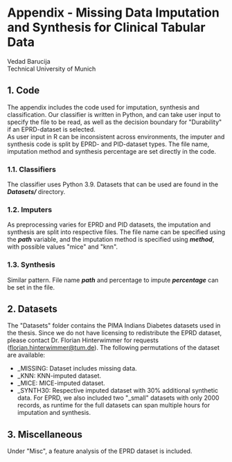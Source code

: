 # Appendix - Missing Data Imputation and Synthesis for Clinical Tabular Data
Vedad Barucija  
Technical University of Munich

## 1. Code
The appendix includes the code used for imputation, synthesis and classification.
Our classifier is written in Python, and can take user input to specify the file to be read, as well as the decision boundary for "Durability" if an EPRD-dataset is selected.  
As user input in R can be inconsistent across environments, the imputer and synthesis code is split by EPRD- and PID-dataset types. The file name, imputation method and synthesis percentage are set directly in the code.

### 1.1. Classifiers
The classifier uses Python 3.9. Datasets that can be used are found in the  ***Datasets/***  directory. 

### 1.2. Imputers
As preprocessing varies for EPRD and PID datasets, the imputation and synthesis are split into respective files. The file name can be specified using the ***path*** variable, and the imputation method is specified using ***method***, with possible values "mice" and "knn".

### 1.3. Synthesis
Similar pattern. File name ***path*** and percentage to impute ***percentage*** can be set in the file.


## 2. Datasets
The "Datasets" folder contains the PIMA Indians Diabetes datasets used in the thesis. Since we do not have licensing to redistribute the EPRD dataset, please contact Dr. Florian Hinterwimmer for requests (florian.hinterwimmer@tum.de). The following permutations of the dataset are available:
- _MISSING: Dataset includes missing data.
- _KNN: KNN-imputed dataset.
- _MICE: MICE-imputed dataset.
- _SYNTH30: Respective imputed dataset with 30% additional synthetic data.
For EPRD, we also included two "_small" datasets with only 2000 records, as runtime for the full datasets can span multiple hours for imputation and synthesis.

## 3. Miscellaneous
Under "Misc", a feature analysis of the EPRD dataset is included.

